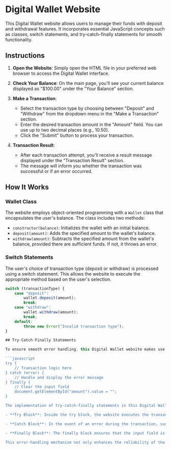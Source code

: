 # Digital Wallet Website

This Digital Wallet website allows users to manage their funds with deposit and withdrawal features. It incorporates essential JavaScript concepts such as classes, switch statements, and try-catch-finally statements for smooth functionality.

## Instructions

1. **Open the Website**: Simply open the HTML file in your preferred web browser to access the Digital Wallet interface.

2. **Check Your Balance**: On the main page, you'll see your current balance displayed as "$100.00" under the "Your Balance" section.

3. **Make a Transaction**:
   - Select the transaction type by choosing between "Deposit" and "Withdraw" from the dropdown menu in the "Make a Transaction" section.
   - Enter the desired transaction amount in the "Amount" field. You can use up to two decimal places (e.g., 10.50).
   - Click the "Submit" button to process your transaction.

4. **Transaction Result**:
   - After each transaction attempt, you'll receive a result message displayed under the "Transaction Result" section.
   - The message will inform you whether the transaction was successful or if an error occurred.

## How It Works

### Wallet Class

The website employs object-oriented programming with a `Wallet` class that encapsulates the user's balance. The class includes two methods:

- `constructor(balance)`: Initializes the wallet with an initial balance.
- `deposit(amount)`: Adds the specified amount to the wallet's balance.
- `withdraw(amount)`: Subtracts the specified amount from the wallet's balance, provided there are sufficient funds. If not, it throws an error.

### Switch Statements

The user's choice of transaction type (deposit or withdraw) is processed using a switch statement. This allows the website to execute the appropriate method based on the user's selection.

```javascript
switch (transactionType) {
    case "deposit":
        wallet.deposit(amount);
        break;
    case "withdraw":
        wallet.withdraw(amount);
        break;
    default:
        throw new Error("Invalid transaction type");
}

## Try-Catch-Finally Statements

To ensure smooth error handling, this Digital Wallet website makes use of try-catch-finally statements. These statements are crucial for maintaining a seamless user experience during transactions, handling errors gracefully, and keeping the user interface clean.

```javascript
try {
    // Transaction logic here
} catch (error) {
    // Handle and display the error message
} finally {
    // Clear the input field
    document.getElementById("amount").value = "";
}

The implementation of try-catch-finally statements in this Digital Wallet website follows this structured approach:

- **Try Block**: Inside the try block, the website executes the transaction logic, attempting to carry out the selected transaction type (deposit or withdrawal).

- **Catch Block**: In the event of an error during the transaction, such as insufficient balance, the catch block takes over to gracefully manage the error. It displays a user-friendly error message to inform users about the encountered issue.

- **Finally Block**: The finally block ensures that the input field is cleared after each transaction attempt, maintaining a clean and consistent user interface.

This error-handling mechanism not only enhances the reliability of the website but also provides users with a seamless experience when managing their digital wallet transactions.

